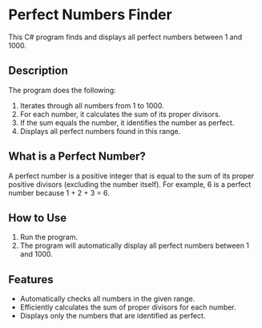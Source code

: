 # Perfect Numbers Finder

This C# program finds and displays all perfect numbers between 1 and 1000.

## Description

The program does the following:
1. Iterates through all numbers from 1 to 1000.
2. For each number, it calculates the sum of its proper divisors.
3. If the sum equals the number, it identifies the number as perfect.
4. Displays all perfect numbers found in this range.

## What is a Perfect Number?

A perfect number is a positive integer that is equal to the sum of its proper positive divisors (excluding the number itself). For example, 6 is a perfect number because 1 + 2 + 3 = 6.

## How to Use

1. Run the program.
2. The program will automatically display all perfect numbers between 1 and 1000.

## Features

- Automatically checks all numbers in the given range.
- Efficiently calculates the sum of proper divisors for each number.
- Displays only the numbers that are identified as perfect.
